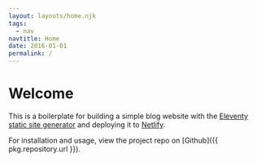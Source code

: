 ```yaml
---
layout: layouts/home.njk
tags:
  - nav
navtitle: Home
date: 2016-01-01
permalink: /
---
```

# Welcome

This is a boilerplate for building a simple blog website with the [Eleventy static site generator](https://www.11ty.io) and deploying it to [Netlify](https://www.netlify.com).

For installation and usage, view the project repo on [Github]({{ pkg.repository.url }}).

